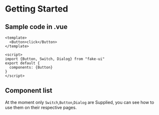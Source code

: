 # Getting Started
## Sample code in .vue

```
<template>
  <Button>click</Button>
</template>

<script>
import {Button, Switch, Dialog} from "fake-ui"
export default {
  components: {Button}
}
</script>
```
## Component list
At the moment only `Switch`,`Button`,`Dialog` are Supplied, you can see how to use them on their respective pages.